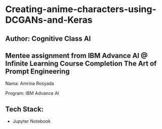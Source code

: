# Creating-anime-characters-using-DCGANs-and-Keras
## Author: Cognitive Class AI

Mentee assignment from IBM Advance AI @ Infinite Learning
Course Completion The Art of Prompt Engineering
---

Nama: Amrina Rosyada

Program: IBM Advance AI

## Tech Stack:
- Jupyter Notebook
